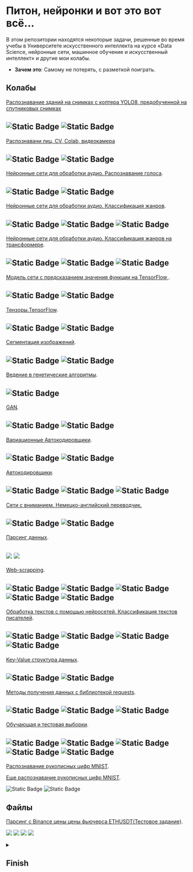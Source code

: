 <!--
  <<< Author notes: Header of the course >>>
  Include a 1280×640 image, course title in sentence case, and a concise description in emphasis.
  In your repository settings: enable template repository, add your 1280×640 social image, auto delete head branches.
  Add your open source license, GitHub uses Creative Commons Attribution 4.0 International.
-->

# Питон, нейронки и вот это вот всё...

<!--
  <<< Author notes: Start of the course >>>
  Include start button, a note about Actions minutes,
  and tell the learner why they should take the course.
  Each step should be wrapped in <details>/<summary>, with an `id` set.
  The start <details> should have `open` as well.
  Do not use quotes on the <details> tag attributes.
-->

<!--step0-->

В этом репозитории находятся некоторые задачи, решенные  во  время учебы в Университете искусственного интеллекта на курсе «Data Science, нейронные сети, машинное обучение и искусственный интеллект» и другие мои колабы.

- **Зачем это**: Самому не потерять, с разметкой поиграть.

## Колабы
[Распознавание зданий на снимках с коптера YOLO8, предобученной на спутниковых снимках](https://gist.github.com/PlumNoseBear/ec5b6c2668595d31187d58175fbedeba)

![Static Badge](https://img.shields.io/badge/-Python-090909?style=badge&logo=Python&logoColor=47C5FB)
![Static Badge](https://img.shields.io/badge/Computer_Vision-000080)
---
[Распознавани лиц. CV, Colab, видеокамера](https://gist.github.com/PlumNoseBear/8ed6494e36cc389fd0e25964fea97e)

![Static Badge](https://img.shields.io/badge/-Python-090909?style=badge&logo=Python&logoColor=47C5FB)
![Static Badge](https://img.shields.io/badge/Computer_Vision-000080)
---

[Нейронные сети для обработки аудио. Распознавание голоса](https://gist.github.com/PlumNoseBear/0f0cc04139d23e0bedaf8040846aff02).

![Static Badge](https://img.shields.io/badge/-Python-090909?style=badge&logo=Python&logoColor=47C5FB)
![Static Badge](https://img.shields.io/badge/Speech_Recognitions-blue)
---

[Нейронные сети для обработки аудио. Классификация жанров](https://gist.github.com/PlumNoseBear/3e298117c8a3f9ef0f2ffd98e65eb96b).

![Static Badge](https://img.shields.io/badge/-Python-090909?style=badge&logo=Python&logoColor=47C5FB)
![Static Badge](https://img.shields.io/badge/-TensorFlow-090909?style=badge&logo=tensorflow&logoColor=F88C00)
![Static Badge](https://img.shields.io/badge/-Sklearn-090909?style=badge&logo=sklearn&logoColor=F88C00)
---

[Нейронные сети для обработки аудио. Классификация жанров на трансформере](https://gist.github.com/PlumNoseBear/05f963bab93f8342c6bc2b6139efaf7f).

![Static Badge](https://img.shields.io/badge/-Python-090909?style=badge&logo=Python&logoColor=47C5FB)
![Static Badge](https://img.shields.io/badge/HuggingFace-yellow)
![Static Badge](https://img.shields.io/badge/Transformers-blue)
---

[Модель сети с предсказанием значения функции на TensorFlow ](https://gist.github.com/PlumNoseBear/220a81e60cc951c0c33f89a4c0a87f44#file-tensorflow-ipynb).

![Static Badge](https://img.shields.io/badge/-Python-090909?style=badge&logo=Python&logoColor=47C5FB)
![Static Badge](https://img.shields.io/badge/-TensorFlow-090909?style=badge&logo=tensorflow&logoColor=F88C00)
----

[Тензоры.TensorFlow](https://gist.github.com/PlumNoseBear/edd03e72792cccf9eb4205eedbd855ff#file-tensorflow-1-ipynb).

![Static Badge](https://img.shields.io/badge/-Python-090909?style=badge&logo=Python&logoColor=47C5FB)
![Static Badge](https://img.shields.io/badge/-TensorFlow-090909?style=badge&logo=tensorflow&logoColor=F88C00)
---

[Сегментация изображений](https://gist.github.com/PlumNoseBear/271d1059c951c48a2a0a9b94f37c9839#file-lite-ipynb).

![Static Badge](https://img.shields.io/badge/-Python-090909?style=badge&logo=Python&logoColor=47C5FB)
![Static Badge](https://img.shields.io/badge/-Keras-090909?style=badge&logo=keras&logoColor=#CF0000)
---

[Ведение в генетические алгоритмы](https://gist.github.com/PlumNoseBear/c6b5d3a2827673a541fb8b5a82de707c).

![Static Badge](https://img.shields.io/badge/-Python-090909?style=flat&logo=Python&logoColor=47C5FB)
---

[GAN](https://gist.github.com/PlumNoseBear/c92bbf46cd3f86d77b5c38d63340eb04).

![Static Badge](https://img.shields.io/badge/-Python-090909?style=badge&logo=Python&logoColor=47C5FB)
![Static Badge](https://img.shields.io/badge/-Keras-090909?style=badge&logo=keras&logoColor=#CF0000)
---

[Вариационные Автокодировщики](https://gist.github.com/PlumNoseBear/351d4a561c33e7fe34f5a498ad0e7281).

![Static Badge](https://img.shields.io/badge/-Python-090909?style=badge&logo=Python&logoColor=47C5FB)
![Static Badge](https://img.shields.io/badge/-TensorFlow-090909?style=badge&logo=tensorflow&logoColor=F88C00)
---

[Автокодировщики](https://gist.github.com/PlumNoseBear/aad55719e18e622d3a52b56a045560c4).

![Static Badge](https://img.shields.io/badge/-Python-090909?style=badge&logo=Python&logoColor=47C5FB)
![Static Badge](https://img.shields.io/badge/-TensorFlow-090909?style=badge&logo=tensorflow&logoColor=F88C00)
![Static Badge](https://img.shields.io/badge/-Sklearn-090909?style=badge&logo=sklearn&logoColor=F88C00)
---

[Сети с вниманием. Немецко-английский переводчик.](https://gist.github.com/PlumNoseBear/15584e1c0cb30ac9ffbc9a2f4343f9b3)

![Static Badge](https://img.shields.io/badge/-Python-090909?style=badge&logo=Python&logoColor=47C5FB)
![Static Badge](https://img.shields.io/badge/-TensorFlow-090909?style=badge&logo=tensorflow&logoColor=F88C00)
---

[Парсинг данных](https://gist.github.com/PlumNoseBear/04c69f61ad24462cfd6a3b6e2a8406bf).

![](https://img.shields.io/badge/-Python-090909?style=badge&logo=Python&logoColor=47C5FB)
![](https://img.shields.io/badge/-Pandas-090909?style=badge&logo=pandas&logoColor=F88C00)
---

[Web-scrapping](https://gist.github.com/PlumNoseBear/724489831b391614bb3f911aded67630).

![Static Badge](https://img.shields.io/badge/-Python-090909?style=badge&logo=Python&logoColor=47C5FB)
![Static Badge](https://img.shields.io/badge/-Pandas-090909?style=badge&logo=pandas&logoColor=F88C00)
![Static Badge](https://img.shields.io/badge/-json-090909?style=badge&logo=json&logoColor=F88C00)
![Static Badge](https://img.shields.io/badge/-Requests-090909?style=badge&logo=requests&logoColor=F88C00)
![Static Badge](https://img.shields.io/badge/-BeautifulSoup-090909?style=badge&logo=BeautifulSoup&logoColor=F88C00)
---

[Обработка текстов с помощью нейросетей. Классификация текстов писателей](https://gist.github.com/PlumNoseBear/787538c12798b8524fa2fd9fd02884fa).

![Static Badge](https://img.shields.io/badge/-Python-090909?style=badge&logo=Python&logoColor=47C5FB)
![Static Badge](https://img.shields.io/badge/-TensorFlow-090909?style=badge&logo=tensorflow&logoColor=F88C00)
![Static Badge](https://img.shields.io/badge/-Sklearn-090909?style=badge&logo=sklearn&logoColor=F88C00)
![Static Badge](https://img.shields.io/badge/-Pandas-090909?style=badge&logo=pandas&logoColor=F88C00)
---

[Key-Value структура данных](https://gist.github.com/PlumNoseBear/b04f59af69db30886c651f88f42e8f06).

![Static Badge](https://img.shields.io/badge/-Python-090909?style=badge&logo=Python&logoColor=47C5FB)
![Static Badge](https://img.shields.io/badge/-NumPy-090909?style=badge&logo=NumPy&logoColor=F88C00)
---

[Методы получения данных  с библиотекой requests](https://gist.github.com/PlumNoseBear/d92b02ee3336cd74de8cf5b96844d39f).

![Static Badge](https://img.shields.io/badge/-Python-090909?style=badge&logo=Python&logoColor=47C5FB)
![Static Badge](https://img.shields.io/badge/-json-090909?style=badge&logo=json&logoColor=F88C00)
![Static Badge](https://img.shields.io/badge/-Requests-090909?style=badge&logo=requests&logoColor=F88C00)
---

[Обучающая и тестовая выборки](https://gist.github.com/PlumNoseBear/513c5ad355f628bc35218078f44edba5).

![Static Badge](https://img.shields.io/badge/-Python-090909?style=badge&logo=Python&logoColor=47C5FB)
![Static Badge](https://img.shields.io/badge/-TensorFlow-090909?style=badge&logo=tensorflow&logoColor=F88C00)
![Static Badge](https://img.shields.io/badge/-Sklearn-090909?style=badge&logo=sklearn&logoColor=F88C00)
![Static Badge](https://img.shields.io/badge/-Pandas-090909?style=badge&logo=pandas&logoColor=F88C00)
![Static Badge](https://img.shields.io/badge/-NumPy-090909?style=badge&logo=NumPy&logoColor=F88C00)
---

[Распознавание рукописных цифр MNIST](https://gist.github.com/PlumNoseBear/a7c9168c46278a85b4e40f1df47309d1).

[Еще распознавание рукописных цифр MNIST](https://gist.github.com/PlumNoseBear/fbf8477c98d8b8ca2b848300eae2e89e).

![Static Badge](https://img.shields.io/badge/-Python-090909?style=badge&logo=Python&logoColor=47C5FB)
![Static Badge](https://img.shields.io/badge/-TensorFlow-090909?style=badge&logo=tensorflow&logoColor=F88C00)

<!--endstep0-->
<!--
  <<< Author notes: Step 1 >>>
  Choose 3-5 steps for your course.
  The first step is always the hardest, so pick something easy!
  Link to docs.github.com for further explanations.
  Encourage users to open new tabs for steps!
-->




## Файлы
[Парсинг с Binance цены цены фьючерса ETHUSDT(Тестовое задание)](https://github.com/PlumNoseBear/PAINN/blob/main/Futures_ETHUSDT).

![](https://img.shields.io/badge/-Python-090909?style=flat&logo=Python&logoColor=47C5FB)
![](https://img.shields.io/badge/-BeautifulSoup-090909?style=badge&logo=BeautifulSoup&logoColor=F88C00)
![](https://img.shields.io/badge/-Asyncio-090909?style=badge&logo=Asyncio&logoColor=F88C00)
![](https://img.shields.io/badge/-Aiohttp-090909?style=badge&logo=Aiohttp&logoColor=F88C00)
 <details id=X> 
<summary><h2>Finish</h2></summary>

### Где-то к концу года после сдачи экзамена и стажировки.

</details>

<!--
  <<< Author notes: Footer >>>
  Add a link to get support, GitHub status page, code of conduct, license link.
-->


